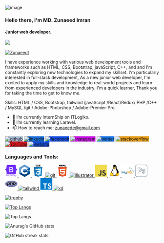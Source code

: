 ![image](https://user-images.githubusercontent.com/124905281/236534483-b1f91513-804d-4fe3-8b80-35dfc6026151.png)

### Hello there, I'm MD. Zunaeed Imran

#### Junior web developer.

![](https://komarev.com/ghpvc/?username=Zunaeed-Imran&label=PROFILE+VIEWS)

<p align="left"> <a href="https://twitter.com/ZunaeedI" target="blank"><img src="https://img.shields.io/twitter/follow/ZunaeedI?logo=twitter&style=for-the-badge" alt="ZunaeedI" /></a> </p>
I have experience working with various web development tools and frameworks such as HTML, CSS, Bootstrap, javaScript, C++, and  and I'm constantly exploring new technologies to expand my skillset. I'm particularly interested in full-stack development,
As a new junior web developer, I'm excited to apply my skills and knowledge to real-world projects and learn from experienced developers in the industry. I'm a quick learner,
Thank you for taking the time to get to know me.

Skills: HTML / CSS, Bootstrap, tailwind /javaScript /React/Redux/ PHP /C++ /
MySQL /git / Adobe-Photoshop / Adobe-Premier-Pro

- 🔭 I’m currently InternShip on ITLogiko.
- 🌱 I’m currently learning Laravel.
- 📫 How to reach me: zunaeede@gmail.com

[<img src='https://cdn.jsdelivr.net/npm/simple-icons@3.0.1/icons/github.svg' style="background-color:#a7bad1;" alt='github' height='40'>](https://github.com/Zunaeed-Imran)
[<img src='https://cdn.jsdelivr.net/npm/simple-icons@3.0.1/icons/linkedin.svg' style="background-color:#186fd9" alt='linkedin' height='40'>](https://www.linkedin.com/in/md-zunaeed-imran/)
[<img src='https://cdn.jsdelivr.net/npm/simple-icons@3.0.1/icons/facebook.svg' style="background-color:#124de3;" alt='facebook' height='40'>](https://www.facebook.com/zunaeed.emran)
[<img src='https://cdn.jsdelivr.net/npm/simple-icons@3.0.1/icons/instagram.svg' style="background-color:#c712e3;" alt='instagram' height='40'>](https://www.instagram.com/imranzunaeed/)
[<img src='https://cdn.jsdelivr.net/npm/simple-icons@3.0.1/icons/twitter.svg' style="background-color:#1270e3;" alt='twitter' height='40'>](https://twitter.com/@ZunaeedI)
[<img src='https://cdn.jsdelivr.net/npm/simple-icons@3.0.1/icons/stackoverflow.svg' style="background-color:#e39a12;" alt='stackoverflow' height='40'>](https://stackoverflow.com/users/Imran)
[<img src='https://cdn.jsdelivr.net/npm/simple-icons@3.0.1/icons/youtube.svg' style="background-color:#e31219" alt='YouTube' height='40'>](https://www.youtube.com/channel/@zunaeedimran)
[<img src='https://cdn.jsdelivr.net/npm/simple-icons@3.0.1/icons/icloud.svg' style="background-color:#124de3;" alt='website' height='40'>](https://zunaeedimran142.w3spaces.com/?fbclid=IwAR30d88X4W2U1Viz0hwwO0Fk3l0b_WYe-tdM4ilCjLmXeH_YAtrSxaAoSFk)

<h3 align="left">Languages and Tools:</h3>
<p align="left"> <a href="https://getbootstrap.com" target="_blank" rel="noreferrer"> <img src="https://raw.githubusercontent.com/devicons/devicon/master/icons/bootstrap/bootstrap-plain-wordmark.svg" alt="bootstrap" width="40" height="40"/> </a> <a href="https://www.w3schools.com/cpp/" target="_blank" rel="noreferrer"> <img src="https://raw.githubusercontent.com/devicons/devicon/master/icons/cplusplus/cplusplus-original.svg" alt="cplusplus" width="40" height="40"/> </a> <a href="https://www.w3schools.com/css/" target="_blank" rel="noreferrer"> <img src="https://raw.githubusercontent.com/devicons/devicon/master/icons/css3/css3-original-wordmark.svg" alt="css3" width="40" height="40"/> </a> <a href="https://git-scm.com/" target="_blank" rel="noreferrer"> <img src="https://www.vectorlogo.zone/logos/git-scm/git-scm-icon.svg" alt="git" width="40" height="40"/> </a> <a href="https://www.w3.org/html/" target="_blank" rel="noreferrer"> <img src="https://raw.githubusercontent.com/devicons/devicon/master/icons/html5/html5-original-wordmark.svg" alt="html5" width="40" height="40"/> </a> <a href="https://www.adobe.com/in/products/illustrator.html" target="_blank" rel="noreferrer"> <img src="https://www.vectorlogo.zone/logos/adobe_illustrator/adobe_illustrator-icon.svg" alt="illustrator" width="40" height="40"/> </a> <a href="https://developer.mozilla.org/en-US/docs/Web/JavaScript" target="_blank" rel="noreferrer"> <img src="https://raw.githubusercontent.com/devicons/devicon/master/icons/javascript/javascript-original.svg" alt="javascript" width="40" height="40"/> </a> <a href="https://www.linux.org/" target="_blank" rel="noreferrer"> <img src="https://raw.githubusercontent.com/devicons/devicon/master/icons/linux/linux-original.svg" alt="linux" width="40" height="40"/> </a> <a href="https://www.mysql.com/" target="_blank" rel="noreferrer"> <img src="https://raw.githubusercontent.com/devicons/devicon/master/icons/mysql/mysql-original-wordmark.svg" alt="mysql" width="40" height="40"/> </a> <a href="https://www.photoshop.com/en" target="_blank" rel="noreferrer"> <img src="https://raw.githubusercontent.com/devicons/devicon/master/icons/photoshop/photoshop-line.svg" alt="photoshop" width="40" height="40"/> </a> <a href="https://www.php.net" target="_blank" rel="noreferrer"> <img src="https://raw.githubusercontent.com/devicons/devicon/master/icons/php/php-original.svg" alt="php" width="40" height="40"/> </a> <a href="https://tailwindcss.com/" target="_blank" rel="noreferrer"> <img src="https://www.vectorlogo.zone/logos/tailwindcss/tailwindcss-icon.svg" alt="tailwind" width="40" height="40"/> </a> <a href="https://www.typescriptlang.org/" target="_blank" rel="noreferrer"> <img src="https://raw.githubusercontent.com/devicons/devicon/master/icons/typescript/typescript-original.svg" alt="typescript" width="40" height="40"/> </a> <a href="https://www.adobe.com/products/xd.html" target="_blank" rel="noreferrer"> <img src="https://cdn.worldvectorlogo.com/logos/adobe-xd.svg" alt="xd" width="40" height="40"/> </a> </p>

[![trophy](https://github-profile-trophy.vercel.app/?username=Zunaeed-Imran)](https://github.com/ryo-ma/github-profile-trophy)

[![Top Langs](https://github-readme-stats.vercel.app/api/top-langs/?username=Zunaeed-Imran&layout=donut-vertical)](https://github.com/anuraghazra/github-readme-stats)

![Top Langs](https://github-readme-stats.vercel.app/api/top-langs/?username=Zunaeed-Imran&layout=compact)

![Anurag's GitHub stats](https://github-readme-stats.vercel.app/api?username=Zunaeed-Imran&show_icons=true&theme=radical)

![GitHub streak stats](https://streak-stats.demolab.com/?user=Zunaeed-Imran)
